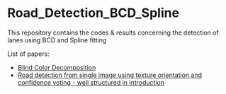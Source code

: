 # Road_Detection_BCD_Spline
This repository contains the codes &amp; results concerning the detection of lanes using BCD and Spline fitting

List of papers:
+ [Blind Color Decomposition](https://scholar.google.co.in/scholar?rlz=1C1CHZL_enIN707IN707&ion=1&espv=2&bav=on.2,or.r_cp.&bvm=bv.131669213,d.c2I&biw=1920&bih=895&dpr=1&um=1&ie=UTF-8&lr&cites=10849083772825994395)
+ [Road detection from single image using texture orientation and confidence voting - well structured in introduction](http://imagine.enpc.fr/publications/papers/TIP10a.pdf)
